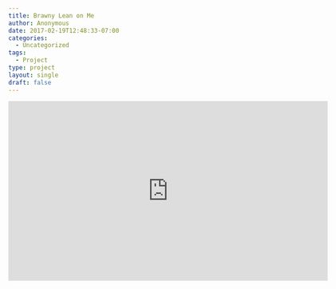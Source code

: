```yaml
---
title: Brawny Lean on Me
author: Anonymous
date: 2017-02-19T12:48:33-07:00
categories:
  - Uncategorized
tags:
  - Project
type: project
layout: single
draft: false
---
```


<iframe src="https://player.vimeo.com/video/31982134" width="640" height="360" frameborder="0" webkitallowfullscreen mozallowfullscreen allowfullscreen></iframe>

